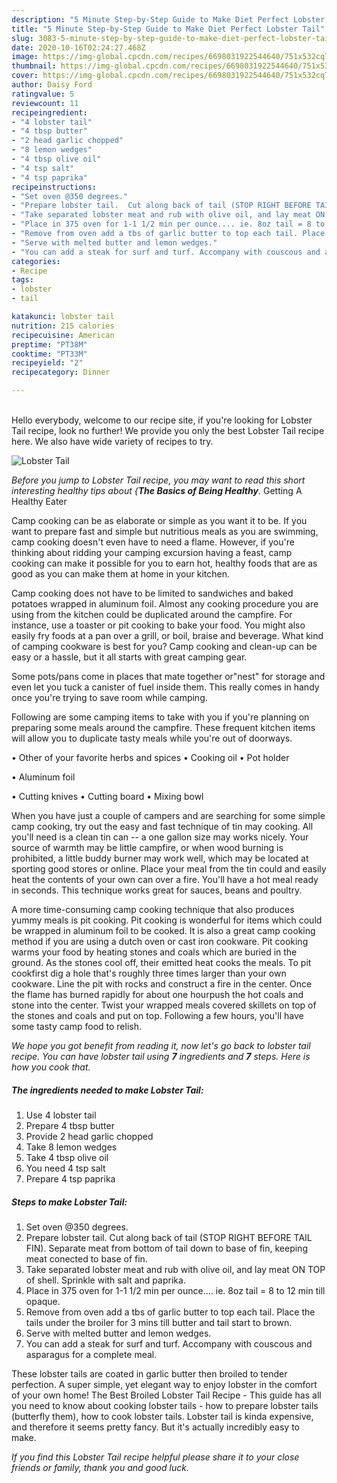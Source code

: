 ```yaml
---
description: "5 Minute Step-by-Step Guide to Make Diet Perfect Lobster Tail"
title: "5 Minute Step-by-Step Guide to Make Diet Perfect Lobster Tail"
slug: 3083-5-minute-step-by-step-guide-to-make-diet-perfect-lobster-tail
date: 2020-10-16T02:24:27.468Z
image: https://img-global.cpcdn.com/recipes/6698031922544640/751x532cq70/lobster-tail-recipe-main-photo.jpg
thumbnail: https://img-global.cpcdn.com/recipes/6698031922544640/751x532cq70/lobster-tail-recipe-main-photo.jpg
cover: https://img-global.cpcdn.com/recipes/6698031922544640/751x532cq70/lobster-tail-recipe-main-photo.jpg
author: Daisy Ford
ratingvalue: 5
reviewcount: 11
recipeingredient:
- "4 lobster tail"
- "4 tbsp butter"
- "2 head garlic chopped"
- "8 lemon wedges"
- "4 tbsp olive oil"
- "4 tsp salt"
- "4 tsp paprika"
recipeinstructions:
- "Set oven @350 degrees."
- "Prepare lobster tail.  Cut along back of tail (STOP RIGHT BEFORE TAIL FIN). Separate meat from bottom of tail down to base of fin, keeping meat conected to base of fin."
- "Take separated lobster meat and rub with olive oil, and lay meat ON TOP of shell. Sprinkle with salt and paprika."
- "Place in 375 oven for 1-1 1/2 min per ounce.... ie. 8oz tail = 8 to 12 min till opaque."
- "Remove from oven add a tbs of garlic butter to top each tail. Place the tails under the broiler for 3 mins till butter and tail start to brown."
- "Serve with melted butter and lemon wedges."
- "You can add a steak for surf and turf. Accompany with couscous and asparagus for a complete meal."
categories:
- Recipe
tags:
- lobster
- tail

katakunci: lobster tail 
nutrition: 215 calories
recipecuisine: American
preptime: "PT38M"
cooktime: "PT33M"
recipeyield: "2"
recipecategory: Dinner

---
```

<br>
Hello everybody, welcome to our recipe site, if you're looking for Lobster Tail recipe, look no further! We provide you only the best Lobster Tail recipe here. We also have wide variety of recipes to try.
<br>


![Lobster Tail](https://img-global.cpcdn.com/recipes/6698031922544640/751x532cq70/lobster-tail-recipe-main-photo.jpg)

<i>Before you jump to Lobster Tail recipe, you may want to read this short interesting healthy tips about {<strong>The Basics of Being Healthy</strong>.</i>
Getting A Healthy Eater

    
Camp cooking can be as elaborate or simple as you want it to be. If you want to prepare fast and simple but nutritious meals as you are swimming, camp cooking doesn't even have to need a flame. However, if you're thinking about ridding your camping excursion having a feast, camp cooking can make it possible for you to earn hot, healthy foods that are as good as you can make them at home in your kitchen.

Camp cooking does not have to be limited to sandwiches and baked potatoes wrapped in aluminum foil.  Almost any cooking procedure you are using from the kitchen could be duplicated around the campfire. For instance, use a toaster or pit cooking to bake your food. You might also easily fry foods at a pan over a grill, or boil, braise and beverage. What kind of camping cookware is best for you? Camp cooking and clean-up can be easy or a hassle, but it all starts with great camping gear.

Some pots/pans come in places that mate together or"nest" for storage and even let you tuck a canister of fuel inside them. This really comes in handy once you're trying to save room while camping.

Following are some camping items to take with you if you're planning on preparing some meals around the campfire. These frequent kitchen items will allow you to duplicate tasty meals while you're out of doorways.


• Other of your favorite herbs and spices
• Cooking oil
• Pot holder

• Aluminum foil

• Cutting knives
• Cutting board
• Mixing bowl


When you have just a couple of campers and are searching for some simple camp cooking, try out the easy and fast technique of tin may cooking. All you'll need is a clean tin can -- a one gallon size may works nicely. Your source of warmth may be little campfire, or when wood burning is prohibited, a little buddy burner may work well, which may be located at sporting good stores or online. Place your meal from the tin could and easily heat the contents of your own can over a fire. You'll have a hot meal ready in seconds.  This technique works great for sauces, beans and poultry.

A more time-consuming camp cooking technique that also produces yummy meals is pit cooking. Pit cooking is wonderful for items which could be wrapped in aluminum foil to be cooked.  It is also a great camp cooking method if you are using a dutch oven or cast iron cookware. Pit cooking warms your food by heating stones and coals which are buried in the ground. As the stones cool off, their emitted heat cooks the meals. To pit cookfirst dig a hole that's roughly three times larger than your own cookware. Line the pit with rocks and construct a fire in the center. Once the flame has burned rapidly for about one hourpush the hot coals and stone into the center. Twist your wrapped meals covered skillets on top of the stones and coals and put on top. Following a few hours, you'll have some tasty camp food to relish.


<i>We hope you got benefit from reading it, now let's go back to lobster tail recipe. You can have lobster tail using <strong>7</strong> ingredients and <strong>7</strong> steps. Here is how you cook that.
</i>

##### The ingredients needed to make Lobster Tail:

1. Use 4 lobster tail
1. Prepare 4 tbsp butter
1. Provide 2 head garlic chopped
1. Take 8 lemon wedges
1. Take 4 tbsp olive oil
1. You need 4 tsp salt
1. Prepare 4 tsp paprika


##### Steps to make Lobster Tail:

1. Set oven @350 degrees.
1. Prepare lobster tail.  Cut along back of tail (STOP RIGHT BEFORE TAIL FIN). Separate meat from bottom of tail down to base of fin, keeping meat conected to base of fin.
1. Take separated lobster meat and rub with olive oil, and lay meat ON TOP of shell. Sprinkle with salt and paprika.
1. Place in 375 oven for 1-1 1/2 min per ounce.... ie. 8oz tail = 8 to 12 min till opaque.
1. Remove from oven add a tbs of garlic butter to top each tail. Place the tails under the broiler for 3 mins till butter and tail start to brown.
1. Serve with melted butter and lemon wedges.
1. You can add a steak for surf and turf. Accompany with couscous and asparagus for a complete meal.


These lobster tails are coated in garlic butter then broiled to tender perfection. A super simple, yet elegant way to enjoy lobster in the comfort of your own home! The Best Broiled Lobster Tail Recipe - This guide has all you need to know about cooking lobster tails - how to prepare lobster tails (butterfly them), how to cook lobster tails. Lobster tail is kinda expensive, and therefore it seems pretty fancy. But it&#39;s actually incredibly easy to make. 

<i>If you find this Lobster Tail recipe helpful please share it to your close friends or family, thank you and good luck.</i>
